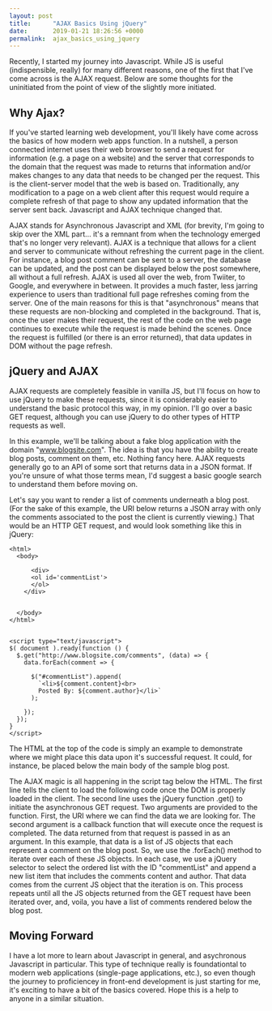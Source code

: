 ```yaml
---
layout: post
title:      "AJAX Basics Using jQuery"
date:       2019-01-21 18:26:56 +0000
permalink:  ajax_basics_using_jquery
---
```


Recently, I started my journey into Javascript. While JS is useful (indispensible, really) for many different reasons, one of the first that I've come across is the AJAX request. Below are some thoughts for the uninitiated from the point of view of the slightly more initiated.

## Why Ajax?
If you've started learning web development, you'll likely have come across the basics of how modern web apps function. In a nutshell, a person connected internet uses their web browser to send a request for information (e.g. a page on a website) and the server that corresponds to the domain that the request was made to returns that information and/or makes changes to any data that needs to be changed per the request. This is the client-server model that the web is based on. Traditionally, any modification to a page on a web client after this request would require a complete refresh of that page to show any updated information that the server sent back. Javascript and AJAX technique changed that. 

AJAX stands for Asynchronous Javascript and XML (for brevity, I'm going to skip over the XML part... it's a remnant from when the technology emerged that's no longer very relevant). AJAX is a technique that allows for a client and server to communicate without refreshing the current page in the client. For instance, a blog post comment can be sent to a server, the database can be updated, and the post can be displayed below the post somewhere, all without a full refresh. AJAX is used all over the web, from Twiiter, to Google, and everywhere in between. It provides a much faster, less jarring experience to users than traditional full page refreshes coming from the server. One of the main reasons for this is that "asynchronous" means that these requests are non-blocking and completed in the background. That is, once the user makes their request, the rest of the code on the web page continues to execute while the request is made behind the scenes. Once the request is fulfilled (or there is an error returned), that data updates in DOM without the page refresh.

## jQuery and AJAX
AJAX requests are completely feasible in vanilla JS, but I'll focus on how to use jQuery to make these requests, since it is considerably easier to understand the basic protocol this way, in my opinion. I'll go over a  basic GET request, although you can use jQuery to do other types of HTTP requests as well.

In this example, we'll be talking about a fake blog application with the domain "www.blogsite.com". The idea is that you have the ability to create blog posts, comment on them, etc. Nothing fancy here. AJAX requests generally go to an API of some sort that returns data in a JSON format. If you're unsure of what those terms mean, I'd suggest a basic google search to understand them before moving on.

Let's say you want to render a list of comments underneath a blog post. (For the sake of this example, the URI below returns a JSON array with only the comments associated to the post the client is currently viewing.) That would be an HTTP GET request, and would look something like this in jQuery:

```
<html>
  <body>
	
	  <div>
      <ol id='commentList'>
      </ol>
    </div>
	
	
  </body>
</html>


<script type="text/javascript">
$( document ).ready(function () {
  $.get("http://www.blogsite.com/comments", (data) => {
    data.forEach(comment => {
        
      $("#commentList").append(
        `<li>${comment.content}<br>
        Posted By: ${comment.author}</li>`
      );

    });
  });
}
</script>

```

The HTML at the top of the code is simply an example to demonstrate where we might place this data upon it's successful request. It could, for instance, be placed below the main body of the sample blog post.

The AJAX magic is all happening in the script tag below the HTML. The first line tells the client to load the following code once the DOM is properly loaded in the client. The second line uses the jQuery function .get() to initiate the asynchronous GET request. Two arguments are provided to the function. First, the URI where we can find the data we are looking for. The second argument is a callback function that will execute once the request is completed. The data returned from that request is passed in as an argument. In this example, that data is a list of JS objects that each represent a comment on the blog post. So, we use the .forEach() method to iterate over each of these JS objects. In each case, we use a jQuery selector to select the ordered list with the ID "commentList" and append a new list item that includes the comments content and author. That data comes from the current JS object that the iteration is on. This process repeats until all the JS objects returned from the GET request have been iterated over, and, voila, you have a list of comments rendered below the blog post.

## Moving Forward
I have a lot more to learn about Javascript in general, and asychronous Javascript in particular. This type of technique really is foundationtal to modern web applications (single-page applications, etc.), so even though the journey to proficiencey in front-end development is just starting for me, it's exciting to have a bit of the basics covered. Hope this is a help to anyone in a similar situation.
